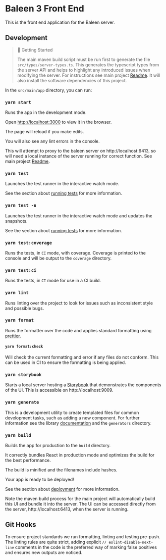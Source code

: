 # Baleen 3 Front End

This is the front end application for the Baleen server.

## Development

> 🚧 Getting Started
>
> The main maven build script must be run first to generate the file `src/types/server-types.ts`. This generates the typescript types from the server API and helps to highlight any introduced issues when modifying the server.
> For instructions see main project [Readme](../../../README.md).
> It will also install the software dependencies of this project.

In the `src/main/app` directory, you can run:

### `yarn start`

Runs the app in the development mode.

Open [http://localhost:3000](http://localhost:3000) to view it in the browser.

The page will reload if you make edits.

You will also see any lint errors in the console.

This will attempt to proxy to the baleen server on http://localhost:6413, so will need a local instance of the server running for correct function. See main project [Readme](../../../README.md).

### `yarn test`

Launches the test runner in the interactive watch mode.

See the section about [running tests](https://facebook.github.io/create-react-app/docs/running-tests) for more information.

### `yarn test -u`

Launches the test runner in the interactive watch mode and updates the snapshots.

See the section about [running tests](https://facebook.github.io/create-react-app/docs/running-tests) for more information.

### `yarn test:coverage`

Runs the tests, in `CI` mode, with coverage. Coverage is printed to the console and will be output to the `coverage` directory.

### `yarn test:ci`

Runs the tests, in `CI` mode for use in a CI build.

### `yarn lint`

Runs linting over the project to look for issues such as inconsistent style and possible bugs.

### `yarn format`

Runs the formatter over the code and applies standard formatting using [prettier](https://prettier.io/).

#### `yarn format:check`

Will check the current formatting and error if any files do not conform. This can be used in CI to ensure the formatting is being applied.

### `yarn storybook`

Starts a local server hosting a [Storybook](https://storybook.js.org/) that demonstrates the components of the UI.
This is accessible on http://localhost:9009.

### `yarn generate`

This is a development utility to create templated files for common development tasks, such as adding a new component.
For further information see the library [documentation](https://plopjs.com/documentation/) and the `generators` directory.

### `yarn build`

Builds the app for production to the `build` directory.

It correctly bundles React in production mode and optimizes the build for the best performance.

The build is minified and the filenames include hashes.

Your app is ready to be deployed!

See the section about [deployment](https://facebook.github.io/create-react-app/docs/deployment) for more information.

Note the maven build process for the main project will automatically build this UI and bundle it into the server.
The UI can be accessed directly from the server, http://localhost:6413, when the server is running.

## Git Hooks

To ensure project standards we run formatting, linting and testing pre-push.
The linting rules are quite strict, adding explicit `// eslint-disable-next-line` comments in the code is the preferred way of marking false positives and ensures new outputs are noticed.

